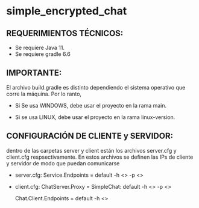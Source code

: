 # simple_encrypted_chat

## REQUERIMIENTOS TÉCNICOS: 
* Se requiere Java 11. 
* Se requiere gradle 6.6


## IMPORTANTE: 
El archivo build.gradle es distinto dependiendo el sistema operativo que corre la máquina. Por lo ranto, 

* Si Se usa WINDOWS, debe usar el proyecto en la rama main.

* Si se usa LINUX, debe usar el proyecto en la rama linux-version.  

## CONFIGURACIÓN DE CLIENTE y SERVIDOR:
dentro de las carpetas server y client están los archivos server.cfg y client.cfg respsectivamente. En estos archivos se definen las IPs de cliente y servidor de modo que puedan comunicarse 

* server.cfg:
    Service.Endpoints = default -h <<SERVER IP>> -p <<SERVER PORT>>

* client.cfg: 
    ChatServer.Proxy = SimpleChat: default -h <<SERVER IP>> -p <<SERVER PORT>>

    Chat.Client.Endpoints = default -h <<CLIENT IP>>